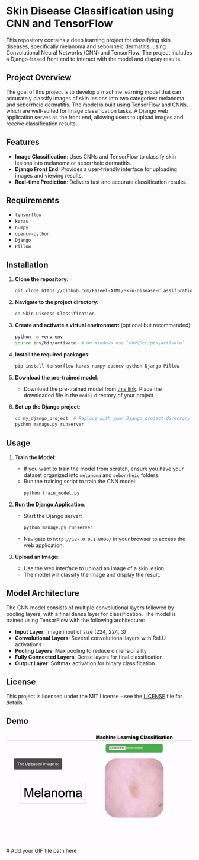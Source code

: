 # Skin Disease Classification using CNN and TensorFlow

This repository contains a deep learning project for classifying skin diseases, specifically melanoma and seborrheic dermatitis, using Convolutional Neural Networks (CNN) and TensorFlow. The project includes a Django-based front end to interact with the model and display results.

## Project Overview

The goal of this project is to develop a machine learning model that can accurately classify images of skin lesions into two categories: melanoma and seborrheic dermatitis. The model is built using TensorFlow and CNNs, which are well-suited for image classification tasks. A Django web application serves as the front end, allowing users to upload images and receive classification results.

## Features

- **Image Classification**: Uses CNNs and TensorFlow to classify skin lesions into melanoma or seborrheic dermatitis.
- **Django Front End**: Provides a user-friendly interface for uploading images and viewing results.
- **Real-time Prediction**: Delivers fast and accurate classification results.

## Requirements

- `tensorflow`
- `keras`
- `numpy`
- `opencv-python`
- `Django`
- `Pillow`

## Installation

1. **Clone the repository**:
    ```bash
    git clone https://github.com/Fazeel-AIML/Skin-Disease-Classification.git
    ```

2. **Navigate to the project directory**:
    ```bash
    cd Skin-Disease-Classification
    ```

3. **Create and activate a virtual environment** (optional but recommended):
    ```bash
    python -m venv env
    source env/bin/activate  # On Windows use `env\Scripts\activate`
    ```

4. **Install the required packages**:
    ```bash
    pip install tensorflow keras numpy opencv-python Django Pillow
    ```

5. **Download the pre-trained model**:
   - Download the pre-trained model from [this link](https://drive.google.com/file/d/1RUFXq9bHZE08vAskFetEEPDQSUb1nHMu/view?usp=drive_link). Place the downloaded file in the `model` directory of your project.

6. **Set up the Django project**:
    ```bash
    cd my_django_project  # Replace with your Django project directory
    python manage.py runserver
    ```

## Usage

1. **Train the Model**:
   - If you want to train the model from scratch, ensure you have your dataset organized into `melanoma` and `seborrheic` folders.
   - Run the training script to train the CNN model:
     ```bash
     python train_model.py
     ```

2. **Run the Django Application**:
   - Start the Django server:
     ```bash
     python manage.py runserver
     ```
   - Navigate to `http://127.0.0.1:8000/` in your browser to access the web application.

3. **Upload an Image**:
   - Use the web interface to upload an image of a skin lesion.
   - The model will classify the image and display the result.

## Model Architecture

The CNN model consists of multiple convolutional layers followed by pooling layers, with a final dense layer for classification. The model is trained using TensorFlow with the following architecture:

- **Input Layer**: Image input of size (224, 224, 3)
- **Convolutional Layers**: Several convolutional layers with ReLU activations
- **Pooling Layers**: Max pooling to reduce dimensionality
- **Fully Connected Layers**: Dense layers for final classification
- **Output Layer**: Softmax activation for binary classification

## License

This project is licensed under the MIT License - see the [LICENSE](LICENSE) file for details.

## Demo

![Model Working GIF](Demo.gif)  # Add your GIF file path here
